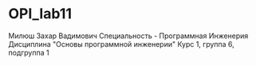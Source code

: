 # OPI_lab11
Милюш
Захар
Вадимович
Специальность - Программная Инженерия
Дисциплина "Основы программной инженерии"
Курс 1, группа 6, подгруппа 1
